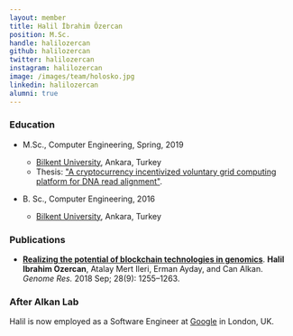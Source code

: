 ```yaml
---
layout: member
title: Halil İbrahim Özercan
position: M.Sc. 
handle: halilozercan
github: halilozercan
twitter: halilozercan
instagram: halilozercan
image: /images/team/holosko.jpg
linkedin: halilozercan
alumni: true
---
```


### Education
  
- M.Sc., Computer Engineering, Spring, 2019
  - [Bilkent University](http://www.cs.bilkent.edu.tr/), Ankara, Turkey 
  - Thesis: ["A cryptocurrency incentivized voluntary grid computing platform for DNA read alignment"](http://repository.bilkent.edu.tr/handle/11693/52494).
  
- B. Sc., Computer Engineering, 2016 
  - [Bilkent University](http://www.cs.bilkent.edu.tr/), Ankara, Turkey

### Publications

- [**Realizing the potential of blockchain technologies in genomics**](https://www.ncbi.nlm.nih.gov/pmc/articles/PMC6120626/). **Halil Ibrahim Ozercan**, Atalay Mert Ileri, Erman Ayday, and Can Alkan. *Genome Res.* 2018 Sep; 28(9): 1255–1263. 

### After Alkan Lab

 Halil is now employed as a Software Engineer at [Google](http://www.google.com) in London, UK.
